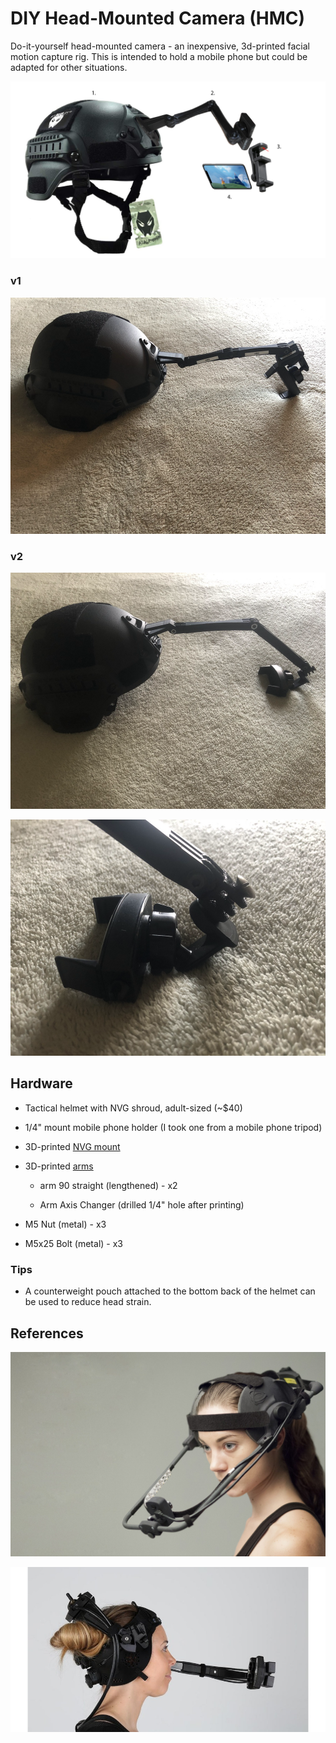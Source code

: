 # DIY Head-Mounted Camera (HMC)

Do-it-yourself head-mounted camera - an inexpensive, 3d-printed facial motion capture rig. This is intended to hold a mobile phone but could be adapted for other situations.

![My HMC Concept v1](res/mockup-v1.png)

### v1

![My HMC Prototype v1](res/prototype-v1.png)

### v2

![My HMC Prototype v2 01](res/prototype-v2-01.png)

![My HMC Prototype v2 02](res/prototype-v2-02.png)

## Hardware

* Tactical helmet with NVG shroud, adult-sized (~$40)

* 1/4" mount mobile phone holder (I took one from a mobile phone tripod)

* 3D-printed [NVG mount](https://www.thingiverse.com/thing:2799476)

* 3D-printed [arms](https://www.thingiverse.com/thing:2194278)

  * arm 90 straight (lengthened) - x2

  * Arm Axis Changer (drilled 1/4" hole after printing)

* M5 Nut (metal) - x3

* M5x25 Bolt (metal) - x3

### Tips

* A counterweight pouch attached to the bottom back of the helmet can be used to reduce head strain.

## References

![Their HMC 1](ref/their-hmc-01.jpg)

![Their HMC 2](ref/their-hmc-02.jpg)